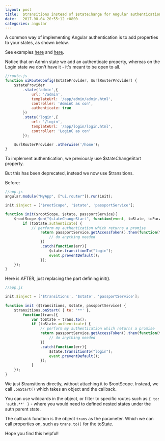 ```yaml
---
layout: post
title:  $transitions instead of $stateChange for Angular authentication
date:   2017-08-04 20:55:12 +0800
categories: angular
---
```


A common way of implementing Angular authentication is to add properties to your states, as shown below. 

See examples [here](https://medium.com/@mattlanham/authentication-with-angularjs-4e927af3a15f) and [here](https://solidfoundationwebdev.com/blog/posts/require-authentication-for-certain-routes-with-ui-router-in-angularjs).

Notice that on Admin state we add an authenticate property, whereas on the Login state we don't have it - it's meant to be open to all. 

```javascript
//route.js
function uiRouteConfig($stateProvider, $urlRouterProvider) {
    $stateProvider
        .state('admin',{
            url: '/admin',
            templateUrl: '/app/admin/admin.html',
            controller: 'AdminC as con',
            authenticate: true
        })
        .state('login',{
            url: '/login',
            templateUrl: '/app/login/login.html',
            controller: 'LoginC as con'
        });

    $urlRouterProvider .otherwise('/home');
}
```

To implement authentication, we previously use $stateChangeStart property. 

But this has been deprecated, instead we now use $transitions. 


Before: 

```javascript
//app.js
angular.module("MyApp", ["ui.router"]).run(init);

init.$inject = ['$rootScope', '$state', 'passportService'];

function init($rootScope, $state, passportService){
    $rootScope.$on("$stateChangeStart", function(event, toState, toParams, fromState, fromParams){
        if (toState.authenticate) {
            // perform my authentication which returns a promise
                return passportService.getAccessToken().then(function(token){
                    // do anything needed
                })
                .catch(function(err){ 
                    $state.transitionTo("login");
                    event.preventDefault();
                });
    });
}
```


Here is AFTER, just replacing the part defining init().

```javascript
//app.js

init.$inject = ['$transitions', '$state', 'passportService'];
 
function init ($transitions, $state, passportService) {
    $transitions.onStart( { to: '**' }, 
        function(trans){
            var toState = trans.to(); 
            if (toState.authenticate) { 
                // perform my authentication which returns a promise
                return passportService.getAccessToken().then(function(token){
                    // do anything needed
                })
                .catch(function(err){ 
                    $state.transitionTo("login");
                    event.preventDefault();
                });
            }
    });
}
```

We just $transitions directly, without attaching it to $rootScope. Instead, we call `.onStart()` which takes an object and the callback. 

You can use wildcards in the object, or filter to specific routes such as `{ to: 'auth.**' }` - where you would need to defined nested states under the auth parent state.

The callback function is the object `trans` as the parameter. Which we can call properties on, such as `trans.to()` for the toState.

Hope you find this helpful!

